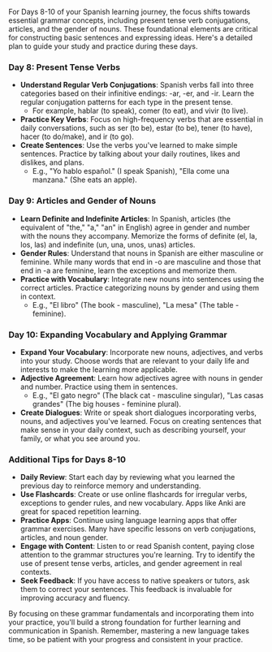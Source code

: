 For Days 8-10 of your Spanish learning journey, the focus shifts towards essential grammar concepts, including present tense verb conjugations, articles, and the gender of nouns. These foundational elements are critical for constructing basic sentences and expressing ideas. Here's a detailed plan to guide your study and practice during these days.

### Day 8: Present Tense Verbs

- **Understand Regular Verb Conjugations**: Spanish verbs fall into three categories based on their infinitive endings: -ar, -er, and -ir. Learn the regular conjugation patterns for each type in the present tense.
  - For example, hablar (to speak), comer (to eat), and vivir (to live).
- **Practice Key Verbs**: Focus on high-frequency verbs that are essential in daily conversations, such as ser (to be), estar (to be), tener (to have), hacer (to do/make), and ir (to go).
- **Create Sentences**: Use the verbs you've learned to make simple sentences. Practice by talking about your daily routines, likes and dislikes, and plans.
  - E.g., "Yo hablo español." (I speak Spanish), "Ella come una manzana." (She eats an apple).

### Day 9: Articles and Gender of Nouns

- **Learn Definite and Indefinite Articles**: In Spanish, articles (the equivalent of "the," "a," "an" in English) agree in gender and number with the nouns they accompany. Memorize the forms of definite (el, la, los, las) and indefinite (un, una, unos, unas) articles.
- **Gender Rules**: Understand that nouns in Spanish are either masculine or feminine. While many words that end in -o are masculine and those that end in -a are feminine, learn the exceptions and memorize them.
- **Practice with Vocabulary**: Integrate new nouns into sentences using the correct articles. Practice categorizing nouns by gender and using them in context.
  - E.g., "El libro" (The book - masculine), "La mesa" (The table - feminine).

### Day 10: Expanding Vocabulary and Applying Grammar

- **Expand Your Vocabulary**: Incorporate new nouns, adjectives, and verbs into your study. Choose words that are relevant to your daily life and interests to make the learning more applicable.
- **Adjective Agreement**: Learn how adjectives agree with nouns in gender and number. Practice using them in sentences.
  - E.g., "El gato negro" (The black cat - masculine singular), "Las casas grandes" (The big houses - feminine plural).
- **Create Dialogues**: Write or speak short dialogues incorporating verbs, nouns, and adjectives you've learned. Focus on creating sentences that make sense in your daily context, such as describing yourself, your family, or what you see around you.

### Additional Tips for Days 8-10

- **Daily Review**: Start each day by reviewing what you learned the previous day to reinforce memory and understanding.
- **Use Flashcards**: Create or use online flashcards for irregular verbs, exceptions to gender rules, and new vocabulary. Apps like Anki are great for spaced repetition learning.
- **Practice Apps**: Continue using language learning apps that offer grammar exercises. Many have specific lessons on verb conjugations, articles, and noun gender.
- **Engage with Content**: Listen to or read Spanish content, paying close attention to the grammar structures you're learning. Try to identify the use of present tense verbs, articles, and gender agreement in real contexts.
- **Seek Feedback**: If you have access to native speakers or tutors, ask them to correct your sentences. This feedback is invaluable for improving accuracy and fluency.

By focusing on these grammar fundamentals and incorporating them into your practice, you'll build a strong foundation for further learning and communication in Spanish. Remember, mastering a new language takes time, so be patient with your progress and consistent in your practice.
